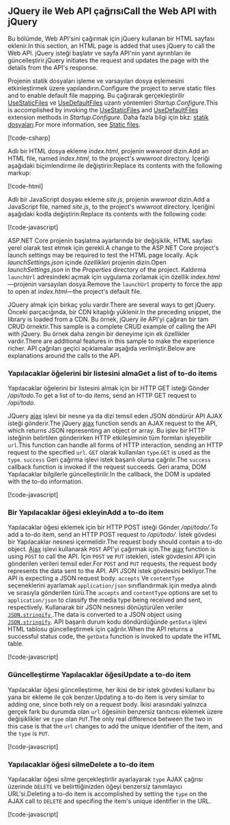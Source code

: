 ## <a name="call-the-web-api-with-jquery"></a><span data-ttu-id="c3b2a-101">JQuery ile Web API çağrısı</span><span class="sxs-lookup"><span data-stu-id="c3b2a-101">Call the Web API with jQuery</span></span>

<span data-ttu-id="c3b2a-102">Bu bölümde, Web API'sini çağırmak için jQuery kullanan bir HTML sayfası eklenir.</span><span class="sxs-lookup"><span data-stu-id="c3b2a-102">In this section, an HTML page is added that uses jQuery to call the Web API.</span></span> <span data-ttu-id="c3b2a-103">jQuery isteği başlatır ve sayfa API'nin yanıt ayrıntıları ile güncelleştirir.</span><span class="sxs-lookup"><span data-stu-id="c3b2a-103">jQuery initiates the request and updates the page with the details from the API's response.</span></span>

<span data-ttu-id="c3b2a-104">Projenin statik dosyaları işleme ve varsayılan dosya eşlemesini etkinleştirmek üzere yapılandırın.</span><span class="sxs-lookup"><span data-stu-id="c3b2a-104">Configure the project to serve static files and to enable default file mapping.</span></span> <span data-ttu-id="c3b2a-105">Bu çağırarak gerçekleştirilir [UseStaticFiles](/dotnet/api/microsoft.aspnetcore.builder.staticfileextensions.usestaticfiles#Microsoft_AspNetCore_Builder_StaticFileExtensions_UseStaticFiles_Microsoft_AspNetCore_Builder_IApplicationBuilder_) ve [UseDefaultFiles](/dotnet/api/microsoft.aspnetcore.builder.defaultfilesextensions.usedefaultfiles#Microsoft_AspNetCore_Builder_DefaultFilesExtensions_UseDefaultFiles_Microsoft_AspNetCore_Builder_IApplicationBuilder_) uzantı yöntemleri *Startup.Configure*.</span><span class="sxs-lookup"><span data-stu-id="c3b2a-105">This is accomplished by invoking the [UseStaticFiles](/dotnet/api/microsoft.aspnetcore.builder.staticfileextensions.usestaticfiles#Microsoft_AspNetCore_Builder_StaticFileExtensions_UseStaticFiles_Microsoft_AspNetCore_Builder_IApplicationBuilder_) and [UseDefaultFiles](/dotnet/api/microsoft.aspnetcore.builder.defaultfilesextensions.usedefaultfiles#Microsoft_AspNetCore_Builder_DefaultFilesExtensions_UseDefaultFiles_Microsoft_AspNetCore_Builder_IApplicationBuilder_) extension methods in *Startup.Configure*.</span></span> <span data-ttu-id="c3b2a-106">Daha fazla bilgi için bkz: [statik dosyaları](xref:fundamentals/static-files).</span><span class="sxs-lookup"><span data-stu-id="c3b2a-106">For more information, see [Static files](xref:fundamentals/static-files).</span></span>

[!code-csharp[](../../tutorials/first-web-api/samples/2.0/TodoApi/Startup2.cs?name=snippet_Configure&highlight=3-4)]

<span data-ttu-id="c3b2a-107">Adlı bir HTML dosya ekleme *index.html*, projenin *wwwroot* dizin.</span><span class="sxs-lookup"><span data-stu-id="c3b2a-107">Add an HTML file, named *index.html*, to the project's *wwwroot* directory.</span></span> <span data-ttu-id="c3b2a-108">İçeriği aşağıdaki biçimlendirme ile değiştirin:</span><span class="sxs-lookup"><span data-stu-id="c3b2a-108">Replace its contents with the following markup:</span></span>

[!code-html[](../../tutorials/first-web-api/samples/2.0/TodoApi/wwwroot/index.html)]

<span data-ttu-id="c3b2a-109">Adlı bir JavaScript dosyası ekleme *site.js*, projenin *wwwroot* dizin.</span><span class="sxs-lookup"><span data-stu-id="c3b2a-109">Add a JavaScript file, named *site.js*, to the project's *wwwroot* directory.</span></span> <span data-ttu-id="c3b2a-110">İçeriğini aşağıdaki kodla değiştirin:</span><span class="sxs-lookup"><span data-stu-id="c3b2a-110">Replace its contents with the following code:</span></span>

[!code-javascript[](../../tutorials/first-web-api/samples/2.0/TodoApi/wwwroot/site.js?name=snippet_SiteJs)]

<span data-ttu-id="c3b2a-111">ASP.NET Core projenin başlatma ayarlarında bir değişiklik, HTML sayfası yerel olarak test etmek için gerekli.</span><span class="sxs-lookup"><span data-stu-id="c3b2a-111">A change to the ASP.NET Core project's launch settings may be required to test the HTML page locally.</span></span> <span data-ttu-id="c3b2a-112">Açık *launchSettings.json* içinde *özellikleri* projenin dizin.</span><span class="sxs-lookup"><span data-stu-id="c3b2a-112">Open *launchSettings.json* in the *Properties* directory of the project.</span></span> <span data-ttu-id="c3b2a-113">Kaldırma `launchUrl` adresindeki açmak için uygulama zorlamak için özellik *index.html*&mdash;projenin varsayılan dosya.</span><span class="sxs-lookup"><span data-stu-id="c3b2a-113">Remove the `launchUrl` property to force the app to open at *index.html*&mdash;the project's default file.</span></span>

<span data-ttu-id="c3b2a-114">JQuery almak için birkaç yolu vardır.</span><span class="sxs-lookup"><span data-stu-id="c3b2a-114">There are several ways to get jQuery.</span></span> <span data-ttu-id="c3b2a-115">Önceki parçacığında, bir CDN kitaplığı yüklenir.</span><span class="sxs-lookup"><span data-stu-id="c3b2a-115">In the preceding snippet, the library is loaded from a CDN.</span></span> <span data-ttu-id="c3b2a-116">Bu örnek, jQuery ile API'yi çağıran bir tam CRUD örnektir.</span><span class="sxs-lookup"><span data-stu-id="c3b2a-116">This sample is a complete CRUD example of calling the API with jQuery.</span></span> <span data-ttu-id="c3b2a-117">Bu örnek daha zengin bir deneyime için ek özellikler vardır.</span><span class="sxs-lookup"><span data-stu-id="c3b2a-117">There are additional features in this sample to make the experience richer.</span></span> <span data-ttu-id="c3b2a-118">API çağrıları geçici açıklamalar aşağıda verilmiştir.</span><span class="sxs-lookup"><span data-stu-id="c3b2a-118">Below are explanations around the calls to the API.</span></span>

### <a name="get-a-list-of-to-do-items"></a><span data-ttu-id="c3b2a-119">Yapılacaklar öğelerini bir listesini alma</span><span class="sxs-lookup"><span data-stu-id="c3b2a-119">Get a list of to-do items</span></span>

<span data-ttu-id="c3b2a-120">Yapılacaklar öğelerini bir listesini almak için bir HTTP GET isteği Gönder */api/todo*.</span><span class="sxs-lookup"><span data-stu-id="c3b2a-120">To get a list of to-do items, send an HTTP GET request to */api/todo*.</span></span>

<span data-ttu-id="c3b2a-121">JQuery [ajax](https://api.jquery.com/jquery.ajax/) işlevi bir nesne ya da dizi temsil eden JSON döndürür API AJAX isteği gönderir.</span><span class="sxs-lookup"><span data-stu-id="c3b2a-121">The jQuery [ajax](https://api.jquery.com/jquery.ajax/) function sends an AJAX request to the API, which returns JSON representing an object or array.</span></span> <span data-ttu-id="c3b2a-122">Bu işlev bir HTTP isteğinin belirtilen gönderirken HTTP etkileşiminin tüm formları işleyebilir `url`.</span><span class="sxs-lookup"><span data-stu-id="c3b2a-122">This function can handle all forms of HTTP interaction, sending an HTTP request to the specified `url`.</span></span> <span data-ttu-id="c3b2a-123">`GET` olarak kullanılan `type`.</span><span class="sxs-lookup"><span data-stu-id="c3b2a-123">`GET` is used as the `type`.</span></span> <span data-ttu-id="c3b2a-124">`success` Geri çağırma işlevi istek başarılı olursa çağrılır.</span><span class="sxs-lookup"><span data-stu-id="c3b2a-124">The `success` callback function is invoked if the request succeeds.</span></span> <span data-ttu-id="c3b2a-125">Geri arama, DOM Yapılacaklar bilgilerle güncelleştirilir.</span><span class="sxs-lookup"><span data-stu-id="c3b2a-125">In the callback, the DOM is updated with the to-do information.</span></span>

[!code-javascript[](../../tutorials/first-web-api/samples/2.0/TodoApi/wwwroot/site.js?name=snippet_GetData)]

### <a name="add-a-to-do-item"></a><span data-ttu-id="c3b2a-126">Bir Yapılacaklar öğesi ekleyin</span><span class="sxs-lookup"><span data-stu-id="c3b2a-126">Add a to-do item</span></span>

<span data-ttu-id="c3b2a-127">Yapılacaklar öğesi eklemek için bir HTTP POST isteği Gönder */api/todo/*.</span><span class="sxs-lookup"><span data-stu-id="c3b2a-127">To add a to-do item, send an HTTP POST request to */api/todo/*.</span></span> <span data-ttu-id="c3b2a-128">İstek gövdesi bir Yapılacaklar nesnesi içermelidir.</span><span class="sxs-lookup"><span data-stu-id="c3b2a-128">The request body should contain a to-do object.</span></span> <span data-ttu-id="c3b2a-129">[Ajax](https://api.jquery.com/jquery.ajax/) işlevi kullanarak `POST` API'yi çağırmak için.</span><span class="sxs-lookup"><span data-stu-id="c3b2a-129">The [ajax](https://api.jquery.com/jquery.ajax/) function is using `POST` to call the API.</span></span> <span data-ttu-id="c3b2a-130">İçin `POST` ve `PUT` istekleri, istek gövdesini API için gönderilen verileri temsil eder.</span><span class="sxs-lookup"><span data-stu-id="c3b2a-130">For `POST` and `PUT` requests, the request body represents the data sent to the API.</span></span> <span data-ttu-id="c3b2a-131">API JSON istek gövdesini bekliyor.</span><span class="sxs-lookup"><span data-stu-id="c3b2a-131">The API is expecting a JSON request body.</span></span> <span data-ttu-id="c3b2a-132">`accepts` Ve `contentType` seçeneklerini ayarlamak `application/json` sınıflandırmak için medya alındı ve sırasıyla gönderilen türü.</span><span class="sxs-lookup"><span data-stu-id="c3b2a-132">The `accepts` and `contentType` options are set to `application/json` to classify the media type being received and sent, respectively.</span></span> <span data-ttu-id="c3b2a-133">Kullanarak bir JSON nesnesi dönüştürülen veriler [ `JSON.stringify` ](https://developer.mozilla.org/docs/Web/JavaScript/Reference/Global_Objects/JSON/stringify).</span><span class="sxs-lookup"><span data-stu-id="c3b2a-133">The data is converted to a JSON object using [`JSON.stringify`](https://developer.mozilla.org/docs/Web/JavaScript/Reference/Global_Objects/JSON/stringify).</span></span> <span data-ttu-id="c3b2a-134">API başarılı durum kodu döndürdüğünde `getData` işlevi HTML tablosu güncelleştirmek için çağrılır.</span><span class="sxs-lookup"><span data-stu-id="c3b2a-134">When the API returns a successful status code, the `getData` function is invoked to update the HTML table.</span></span>

[!code-javascript[](../../tutorials/first-web-api/samples/2.0/TodoApi/wwwroot/site.js?name=snippet_AddItem)]

### <a name="update-a-to-do-item"></a><span data-ttu-id="c3b2a-135">Güncelleştirme Yapılacaklar öğesi</span><span class="sxs-lookup"><span data-stu-id="c3b2a-135">Update a to-do item</span></span>

<span data-ttu-id="c3b2a-136">Yapılacaklar öğesi güncelleştirme, her ikisi de bir istek gövdesi kullanır bu yana bir ekleme ile çok benzer.</span><span class="sxs-lookup"><span data-stu-id="c3b2a-136">Updating a to-do item is very similar to adding one, since both rely on a request body.</span></span> <span data-ttu-id="c3b2a-137">İkisi arasındaki yalnızca gerçek fark bu durumda olan `url` öğesinin benzersiz tanıtıcısı eklemek üzere değişiklikler ve `type` olan `PUT`.</span><span class="sxs-lookup"><span data-stu-id="c3b2a-137">The only real difference between the two in this case is that the `url` changes to add the unique identifier of the item, and the `type` is `PUT`.</span></span>

[!code-javascript[](../../tutorials/first-web-api/samples/2.0/TodoApi/wwwroot/site.js?name=snippet_AjaxPut)]

### <a name="delete-a-to-do-item"></a><span data-ttu-id="c3b2a-138">Yapılacaklar öğesi silme</span><span class="sxs-lookup"><span data-stu-id="c3b2a-138">Delete a to-do item</span></span>

<span data-ttu-id="c3b2a-139">Yapılacaklar öğesi silme gerçekleştirilir ayarlayarak `type` AJAX çağrısı üzerinde `DELETE` ve belirttiğinizden öğeyi benzersiz tanımlayıcı URL'si.</span><span class="sxs-lookup"><span data-stu-id="c3b2a-139">Deleting a to-do item is accomplished by setting the `type` on the AJAX call to `DELETE` and specifing the item's unique identifier in the URL.</span></span>

[!code-javascript[](../../tutorials/first-web-api/samples/2.0/TodoApi/wwwroot/site.js?name=snippet_AjaxDelete)]
